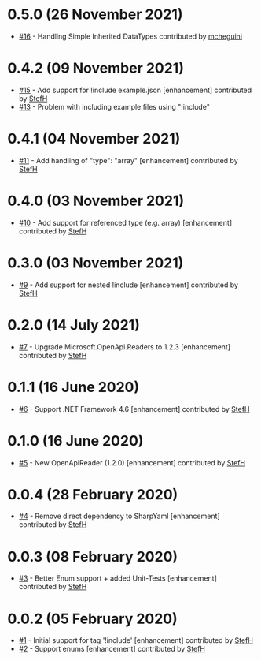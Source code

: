 # 0.5.0 (26 November 2021)
- [#16](https://github.com/StefH/RamlToOpenApiConverter/pull/16) - Handling Simple Inherited DataTypes contributed by [mcheguini](https://github.com/mcheguini)

# 0.4.2 (09 November 2021)
- [#15](https://github.com/StefH/RamlToOpenApiConverter/pull/15) - Add support for !include example.json [enhancement] contributed by [StefH](https://github.com/StefH)
- [#13](https://github.com/StefH/RamlToOpenApiConverter/issues/13) - Problem with including example files using &quot;!include&quot;

# 0.4.1 (04 November 2021)
- [#11](https://github.com/StefH/RamlToOpenApiConverter/pull/11) - Add handling of &quot;type&quot;: &quot;array&quot; [enhancement] contributed by [StefH](https://github.com/StefH)

# 0.4.0 (03 November 2021)
- [#10](https://github.com/StefH/RamlToOpenApiConverter/pull/10) - Add support for referenced type (e.g. array) [enhancement] contributed by [StefH](https://github.com/StefH)

# 0.3.0 (03 November 2021)
- [#9](https://github.com/StefH/RamlToOpenApiConverter/pull/9) - Add support for nested !include [enhancement] contributed by [StefH](https://github.com/StefH)

# 0.2.0 (14 July 2021)
- [#7](https://github.com/StefH/RamlToOpenApiConverter/pull/7) - Upgrade Microsoft.OpenApi.Readers to 1.2.3 [enhancement] contributed by [StefH](https://github.com/StefH)

# 0.1.1 (16 June 2020)
- [#6](https://github.com/StefH/RamlToOpenApiConverter/pull/6) - Support .NET Framework 4.6 [enhancement] contributed by [StefH](https://github.com/StefH)

# 0.1.0 (16 June 2020)
- [#5](https://github.com/StefH/RamlToOpenApiConverter/pull/5) - New OpenApiReader (1.2.0) [enhancement] contributed by [StefH](https://github.com/StefH)

# 0.0.4 (28 February 2020)
- [#4](https://github.com/StefH/RamlToOpenApiConverter/pull/4) - Remove direct dependency to SharpYaml [enhancement] contributed by [StefH](https://github.com/StefH)

# 0.0.3 (08 February 2020)
- [#3](https://github.com/StefH/RamlToOpenApiConverter/pull/3) - Better Enum support + added Unit-Tests [enhancement] contributed by [StefH](https://github.com/StefH)

# 0.0.2 (05 February 2020)
- [#1](https://github.com/StefH/RamlToOpenApiConverter/pull/1) - Initial support for tag '!include' [enhancement] contributed by [StefH](https://github.com/StefH)
- [#2](https://github.com/StefH/RamlToOpenApiConverter/pull/2) - Support enums [enhancement] contributed by [StefH](https://github.com/StefH)

